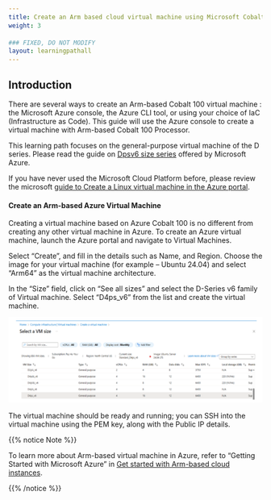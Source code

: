 ```yaml
---
title: Create an Arm based cloud virtual machine using Microsoft Cobalt 100 CPU
weight: 3

### FIXED, DO NOT MODIFY
layout: learningpathall
---
```


## Introduction

There are several ways to create an Arm-based Cobalt 100 virtual machine : the Microsoft Azure console, the Azure CLI tool, or using your choice of IaC (Infrastructure as Code). This guide will use the Azure console to create a virtual machine with Arm-based Cobalt 100 Processor.

This learning path focuses on the general-purpose virtual machine of the D series. Please read the guide on [Dpsv6 size series](https://learn.microsoft.com/en-us/azure/virtual-machines/sizes/general-purpose/dpsv6-series) offered by Microsoft Azure.

If you have never used the Microsoft Cloud Platform before, please review the microsoft [guide to Create a Linux virtual machine in the Azure portal](https://learn.microsoft.com/en-us/azure/virtual-machines/linux/quick-create-portal?tabs=ubuntu).

#### Create an Arm-based Azure Virtual Machine

Creating a virtual machine based on Azure Cobalt 100 is no different from creating any other virtual machine in Azure. To create an Azure virtual machine, launch the Azure portal and navigate to Virtual Machines.

Select “Create”, and fill in the details such as Name, and Region. Choose the image for your virtual machine (for example – Ubuntu 24.04) and select “Arm64” as the virtual machine architecture.

In the “Size” field, click on “See all sizes” and select the D-Series v6 family of Virtual machine. Select “D4ps_v6” from the list and create the virtual machine.

![Instance Screenshot](./instance-new.png)

The virtual machine should be ready and running; you can SSH into the virtual machine using the PEM key, along with the Public IP details.

{{% notice Note %}}

To learn more about Arm-based virtual machine in Azure, refer to “Getting Started with Microsoft Azure” in [Get started with Arm-based cloud instances](https://learn.arm.com/learning-paths/servers-and-cloud-computing/csp/azure).

{{% /notice %}}
